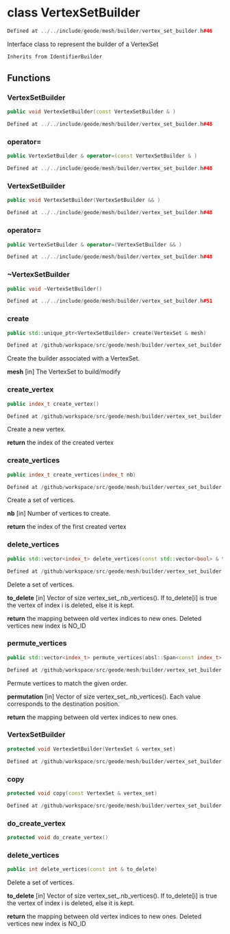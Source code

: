 # class VertexSetBuilder

```cpp
Defined at ../../include/geode/mesh/builder/vertex_set_builder.h#46
```

 Interface class to represent the builder of a VertexSet



```cpp
Inherits from IdentifierBuilder
```



## Functions

### VertexSetBuilder

```cpp
public void VertexSetBuilder(const VertexSetBuilder & )
```

```cpp
Defined at ../../include/geode/mesh/builder/vertex_set_builder.h#48
```

### operator=

```cpp
public VertexSetBuilder & operator=(const VertexSetBuilder & )
```

```cpp
Defined at ../../include/geode/mesh/builder/vertex_set_builder.h#48
```

### VertexSetBuilder

```cpp
public void VertexSetBuilder(VertexSetBuilder && )
```

```cpp
Defined at ../../include/geode/mesh/builder/vertex_set_builder.h#48
```

### operator=

```cpp
public VertexSetBuilder & operator=(VertexSetBuilder && )
```

```cpp
Defined at ../../include/geode/mesh/builder/vertex_set_builder.h#48
```

### ~VertexSetBuilder

```cpp
public void ~VertexSetBuilder()
```

```cpp
Defined at ../../include/geode/mesh/builder/vertex_set_builder.h#51
```

### create

```cpp
public std::unique_ptr<VertexSetBuilder> create(VertexSet & mesh)
```

```cpp
Defined at /github/workspace/src/geode/mesh/builder/vertex_set_builder.cpp#38
```

 Create the builder associated with a VertexSet.

**mesh** [in] The VertexSet to build/modify

### create_vertex

```cpp
public index_t create_vertex()
```

```cpp
Defined at /github/workspace/src/geode/mesh/builder/vertex_set_builder.cpp#56
```

 Create a new vertex.

**return** the index of the created vertex

### create_vertices

```cpp
public index_t create_vertices(index_t nb)
```

```cpp
Defined at /github/workspace/src/geode/mesh/builder/vertex_set_builder.cpp#64
```

 Create a set of vertices.

**nb** [in] Number of vertices to create.

**return** the index of the first created vertex

### delete_vertices

```cpp
public std::vector<index_t> delete_vertices(const std::vector<bool> & to_delete)
```

```cpp
Defined at /github/workspace/src/geode/mesh/builder/vertex_set_builder.cpp#73
```

 Delete a set of vertices.

**to_delete** [in] Vector of size vertex_set_.nb_vertices(). If to_delete[i] is true the vertex of index i is deleted, else it is kept.

**return** the mapping between old vertex indices to new ones. Deleted vertices new index is NO_ID

### permute_vertices

```cpp
public std::vector<index_t> permute_vertices(absl::Span<const index_t> permutation)
```

```cpp
Defined at /github/workspace/src/geode/mesh/builder/vertex_set_builder.cpp#86
```

 Permute vertices to match the given order.

**permutation** [in] Vector of size vertex_set_.nb_vertices(). Each value corresponds to the destination position.

**return**  the mapping between old vertex indices to new ones.

### VertexSetBuilder

```cpp
protected void VertexSetBuilder(VertexSet & vertex_set)
```

```cpp
Defined at /github/workspace/src/geode/mesh/builder/vertex_set_builder.cpp#33
```

### copy

```cpp
protected void copy(const VertexSet & vertex_set)
```

```cpp
Defined at /github/workspace/src/geode/mesh/builder/vertex_set_builder.cpp#45
```

### do_create_vertex

```cpp
protected void do_create_vertex()
```

### delete_vertices

```cpp
public int delete_vertices(const int & to_delete)
```

 Delete a set of vertices.

**to_delete** [in] Vector of size vertex_set_.nb_vertices(). If to_delete[i] is true the vertex of index i is deleted, else it is kept.

**return** the mapping between old vertex indices to new ones. Deleted vertices new index is NO_ID




